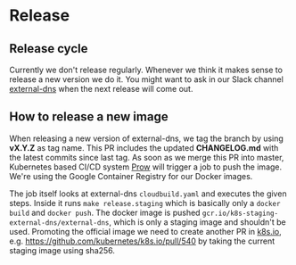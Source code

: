 # Release

## Release cycle

Currently we don't release regularly. Whenever we think it makes sense to release a new version we do it. You might want to ask in our Slack channel [external-dns](https://kubernetes.slack.com/archives/C771MKDKQ) when the next release will come out.

## How to release a new image

When releasing a new version of external-dns, we tag the branch by using **vX.Y.Z** as tag name. This PR includes the updated **CHANGELOG.md** with the latest commits since last tag. As soon as we merge this PR into master, Kubernetes based CI/CD system [Prow](https://prow.k8s.io/?repo=kubernetes-sigs%2Fexternal-dns) will trigger a job to push the image. We're using the Google Container Registry for our Docker images.

The job itself looks at external-dns `cloudbuild.yaml` and executes the given steps. Inside it runs `make release.staging` which is basically only a `docker build` and `docker push`. The docker image is pushed `gcr.io/k8s-staging-external-dns/external-dns`, which is only a staging image and shouldn't be used. Promoting the official image we need to create another PR in [k8s.io](https://github.com/kubernetes/k8s.io), e.g. https://github.com/kubernetes/k8s.io/pull/540 by taking the current staging image using sha256.
